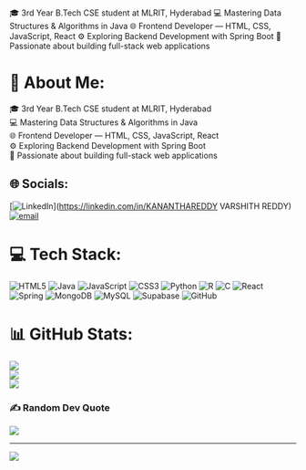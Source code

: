 🎓 3rd Year B.Tech CSE student at MLRIT, Hyderabad
💻 Mastering Data Structures & Algorithms in Java
🌐 Frontend Developer — HTML, CSS, JavaScript, React
⚙️ Exploring Backend Development with Spring Boot
🚀 Passionate about building full-stack web applications
# 💫 About Me:
🎓 3rd Year B.Tech CSE student at MLRIT, Hyderabad<br>💻 Mastering Data Structures & Algorithms in Java<br>🌐 Frontend Developer — HTML, CSS, JavaScript, React<br>⚙️ Exploring Backend Development with Spring Boot<br>🚀 Passionate about building full-stack web applications


## 🌐 Socials:
[![LinkedIn](https://img.shields.io/badge/LinkedIn-%230077B5.svg?logo=linkedin&logoColor=white)](https://linkedin.com/in/KANANTHAREDDY VARSHITH REDDY) [![email](https://img.shields.io/badge/Email-D14836?logo=gmail&logoColor=white)](mailto:varshith730@gmail.com) 

# 💻 Tech Stack:
![HTML5](https://img.shields.io/badge/html5-%23E34F26.svg?style=for-the-badge&logo=html5&logoColor=white) ![Java](https://img.shields.io/badge/java-%23ED8B00.svg?style=for-the-badge&logo=openjdk&logoColor=white) ![JavaScript](https://img.shields.io/badge/javascript-%23323330.svg?style=for-the-badge&logo=javascript&logoColor=%23F7DF1E) ![CSS3](https://img.shields.io/badge/css3-%231572B6.svg?style=for-the-badge&logo=css3&logoColor=white) ![Python](https://img.shields.io/badge/python-3670A0?style=for-the-badge&logo=python&logoColor=ffdd54) ![R](https://img.shields.io/badge/r-%23276DC3.svg?style=for-the-badge&logo=r&logoColor=white) ![C](https://img.shields.io/badge/c-%2300599C.svg?style=for-the-badge&logo=c&logoColor=white) ![React](https://img.shields.io/badge/react-%2320232a.svg?style=for-the-badge&logo=react&logoColor=%2361DAFB) ![Spring](https://img.shields.io/badge/spring-%236DB33F.svg?style=for-the-badge&logo=spring&logoColor=white) ![MongoDB](https://img.shields.io/badge/MongoDB-%234ea94b.svg?style=for-the-badge&logo=mongodb&logoColor=white) ![MySQL](https://img.shields.io/badge/mysql-4479A1.svg?style=for-the-badge&logo=mysql&logoColor=white) ![Supabase](https://img.shields.io/badge/Supabase-3ECF8E?style=for-the-badge&logo=supabase&logoColor=white) ![GitHub](https://img.shields.io/badge/github-%23121011.svg?style=for-the-badge&logo=github&logoColor=white)
# 📊 GitHub Stats:
![](https://github-readme-stats.vercel.app/api?username=varshith8925&theme=merko&hide_border=false&include_all_commits=false&count_private=false)<br/>
![](https://nirzak-streak-stats.vercel.app/?user=varshith8925&theme=merko&hide_border=false)<br/>
![](https://github-readme-stats.vercel.app/api/top-langs/?username=varshith8925&theme=merko&hide_border=false&include_all_commits=false&count_private=false&layout=compact)

### ✍️ Random Dev Quote
![](https://quotes-github-readme.vercel.app/api?type=horizontal&theme=radical)

---
[![](https://visitcount.itsvg.in/api?id=varshith8925&icon=0&color=0)](https://visitcount.itsvg.in)

<!-- Proudly created with GPRM ( https://gprm.itsvg.in ) -->
